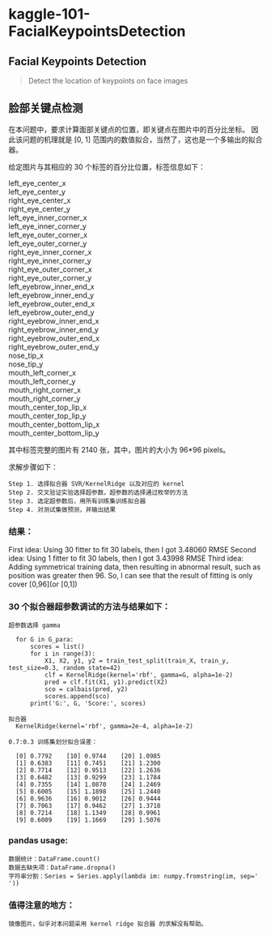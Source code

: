 # kaggle-101-FacialKeypointsDetection

## Facial Keypoints Detection

> Detect the location of keypoints on face images

## 脸部关键点检测


在本问题中，要求计算面部关键点的位置，即关键点在图片中的百分比坐标。
因此该问题的机理就是 [0, 1] 范围内的数值拟合，当然了，这也是一个多输出的拟合器。

给定图片与其相应的 30 个标签的百分比位置，标签信息如下：

>
  left_eye_center_x            
  left_eye_center_y            
  right_eye_center_x           
  right_eye_center_y           
  left_eye_inner_corner_x      
  left_eye_inner_corner_y      
  left_eye_outer_corner_x      
  left_eye_outer_corner_y      
  right_eye_inner_corner_x     
  right_eye_inner_corner_y     
  right_eye_outer_corner_x     
  right_eye_outer_corner_y     
  left_eyebrow_inner_end_x     
  left_eyebrow_inner_end_y     
  left_eyebrow_outer_end_x     
  left_eyebrow_outer_end_y     
  right_eyebrow_inner_end_x    
  right_eyebrow_inner_end_y    
  right_eyebrow_outer_end_x    
  right_eyebrow_outer_end_y    
  nose_tip_x                   
  nose_tip_y                   
  mouth_left_corner_x          
  mouth_left_corner_y          
  mouth_right_corner_x         
  mouth_right_corner_y         
  mouth_center_top_lip_x       
  mouth_center_top_lip_y       
  mouth_center_bottom_lip_x    
  mouth_center_bottom_lip_y

其中标签完整的图片有 2140 张，其中，图片的大小为 96*96 pixels。

求解步骤如下：

    Step 1. 选择拟合器 SVR/KernelRidge 以及对应的 kernel
    Step 2. 交叉验证实验选择超参数，超参数的选择通过枚举的方法
    Step 3. 选定超参数后，用所有训练集训练拟合器
    Step 4. 对测试集做预测，并输出结果
    
### 结果：

  First idea: Using 30 fitter to fit 30 labels, then I got 3.48060 RMSE
  Second idea: Using 1 fitter to fit 30 labels, then I got 3.43998 RMSE
  Third idea: Adding symmetrical training data, then resulting in abnormal result, such as position was greater then 96.
            So, I can see that the result of fitting is only cover [0,96](or [0,1])

### 30 个拟合器超参数调试的方法与结果如下：

    超参数选择 gamma
    
      for G in G_para:
          scores = list()
          for i in range(3):
              X1, X2, y1, y2 = train_test_split(train_X, train_y, test_size=0.3, random_state=42)
              clf = KernelRidge(kernel='rbf', gamma=G, alpha=1e-2)
              pred = clf.fit(X1, y1).predict(X2)
              sco = calbais(pred, y2)
              scores.append(sco)
          print('G:', G, 'Score:', scores)
    
    拟合器 
      KernelRidge(kernel='rbf', gamma=2e-4, alpha=1e-2)
      
    0.7:0.3 训练集划分拟合误差：
    
      [0] 0.7792    [10] 0.9744    [20] 1.0985
      [1] 0.6383    [11] 0.7451    [21] 1.2300
      [2] 0.7714    [12] 0.9513    [22] 1.2636
      [3] 0.6482    [13] 0.9299    [23] 1.1784
      [4] 0.7355    [14] 1.0870    [24] 1.2469
      [5] 0.6005    [15] 1.1898    [25] 1.2440
      [6] 0.9636    [16] 0.9012    [26] 0.9444
      [7] 0.7063    [17] 0.9462    [27] 1.3718
      [8] 0.7214    [18] 1.1349    [28] 0.9961
      [9] 0.6089    [19] 1.1669    [29] 1.5076

### pandas usage:

    数据统计：DataFrame.count()
    数据去缺失项：DataFrame.dropna()
    字符串分割：Series = Series.apply(lambda im: numpy.fromstring(im, sep=' '))

### 值得注意的地方：

    镜像图片，似乎对本问题采用 kernel ridge 拟合器 的求解没有帮助。
